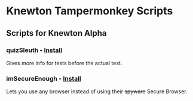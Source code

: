# Knewton Tampermonkey Scripts
## Scripts for Knewton Alpha

### quizSleuth - [Install](https://github.com/WmeLuna/knewton/raw/main/quizSleuth.min.user.js)
Gives more info for tests before the actual test.  


### imSecureEnough - [Install](https://github.com/WmeLuna/knewton/raw/main/imSecureEnough.min.user.js)
Lets you use any browser instead of using their ~~spyware~~ Secure Browser.  
